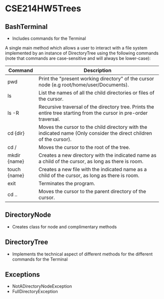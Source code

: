 # CSE214HW5Trees

## BashTerminal
* Includes commands for the Terminal

A single main method which allows a user to interact with a file system implemented by an instance of DirectoryTree using the following commands
  (note that commands are case-sensitive and will always be lower-case):
 
 |Command	| Description
 |--------|----------------------------------------------------------|
  |pwd	  |  Print the "present working directory" of the cursor node (e.g root/home/user/Documents). |
 | ls	  |  List the names of all the child directories or files of the cursor.
  ls -R |	Recursive traversal of the directory tree. Prints the entire tree starting from the cursor in pre-order traversal.|
 | cd {dir} |	Moves the cursor to the child directory with the indicated name (Only consider the direct children of the cursor).|
 |  cd /	 |   Moves the cursor to the root of the tree.|
  |mkdir {name}	| Creates a new directory with the indicated name as a child of the cursor, as long as there is room.|
  |touch {name} |	Creates a new file with the indicated name as a child of the cursor, as long as there is room.|
  |exit	  |  Terminates the program.|
 | cd ..  |  Moves the cursor to the parent directory of the cursor.|

## DirectoryNode
* Creates class for node and complimentary methods

## DirectoryTree
* Implements the technical aspect of different methods for the different commands for the Terminal 

## Exceptions
* NotADirectoryNodeException
* FullDirectoryException

